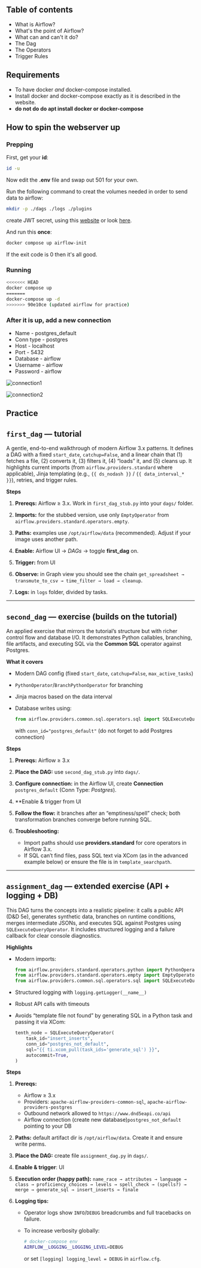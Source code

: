 ## Table of contents

* What is Airflow?
* What's the point of Airflow?
* What can and can't it do?
* The Dag
* The Operators
* Trigger Rules

## Requirements

* To have docker *and* docker-compose installed.
* Install docker and docker-compose exactly as it is described in the website.
* **do not do do apt install docker or docker-compose**

## How to spin the webserver up

### Prepping

First, get your **id**:
```sh
id -u
```

Now edit the **.env** file and swap out 501 for your own.

Run the following command to creat the volumes needed in order to send data to airflow:

```sh
mkdir -p ./dags ./logs ./plugins
```

create JWT secret, using this [website](https://jwtsecrets.com/)
or look [here](https://www.willhaley.com/blog/generate-jwt-with-bash/).

And run this **once**:
```sh
docker compose up airflow-init
```

If the exit code is 0 then it's all good.

### Running

```sh
<<<<<<< HEAD
docker compose up
=======
docker-compose up -d
>>>>>>> 90e10ce (updated airflow for practice)
```

### After it is up, add a new connection

* Name - postgres_default
* Conn type - postgres
* Host - localhost
* Port - 5432
* Database - airflow
* Username - airflow
* Password - airflow

![connection1](imgs/connection1.png)

![connection2](imgs/connection2.png)

## Practice

## `first_dag` — tutorial

A gentle, end-to-end walkthrough of modern Airflow 3.x patterns. It defines a DAG with a fixed `start_date`, `catchup=False`, and a linear chain that (1) fetches a file, (2) converts it, (3) filters it, (4) “loads” it, and (5) cleans up. It highlights current imports (from `airflow.providers.standard` where applicable), Jinja templating (e.g., `{{ ds_nodash }}` / `{{ data_interval_* }}`), retries, and trigger rules.

**Steps**

1. **Prereqs:** Airflow ≥ 3.x. Work in `first_dag_stub.py` into your `dags/` folder.
2. **Imports:** for the stubbed version, use only `EmptyOperator` from `airflow.providers.standard.operators.empty`.

3. **Paths:** examples use `/opt/airflow/data` (recommended). Adjust if your image uses another path.
4. **Enable:** Airflow UI → *DAGs* → toggle **first_dag** on.
5. **Trigger:** from UI
   
6. **Observe:** in Graph view you should see the chain
   `get_spreadsheet → transmute_to_csv → time_filter → load → cleanup`.

7. **Logs:** in ```logs``` folder, divided by tasks.

---

## `second_dag` — exercise (builds on the tutorial)

An applied exercise that mirrors the tutorial’s structure but with richer control flow and database I/O. It demonstrates Python callables, branching, file artifacts, and executing SQL via the **Common SQL** operator against Postgres.

**What it covers**

* Modern DAG config (fixed `start_date`, `catchup=False`, `max_active_tasks`)
* `PythonOperator`/`BranchPythonOperator` for branching
* Jinja macros based on the data interval
  
* Database writes using:

  ```python
  from airflow.providers.common.sql.operators.sql import SQLExecuteQueryOperator
  ```

  with `conn_id="postgres_default"` (do not forget to add Postgres connection)

**Steps**

1. **Prereqs:** Airflow ≥ 3.x

2. **Place the DAG:** use `second_dag_stub.py` into `dags/`.
3. **Configure connection:** in the Airflow UI, create **Connection** `postgres_default` (Conn Type: *Postgres*).
4. **Enable & trigger from UI
5. **Follow the flow:** it branches after an “emptiness/spell” check; both transformation branches converge before running SQL.
6. **Troubleshooting:**

   * Import paths should use **providers.standard** for core operators in Airflow 3.x.
   * If SQL can’t find files, pass SQL text via XCom (as in the advanced example below) or ensure the file is in `template_searchpath`.

---

## `assignment_dag` — extended exercise (API + logging + DB)

This DAG turns the concepts into a realistic pipeline: it calls a public API (D&D 5e), generates synthetic data, branches on runtime conditions, merges intermediate JSONs, and executes SQL against Postgres using `SQLExecuteQueryOperator`. It includes structured logging and a failure callback for clear console diagnostics.

**Highlights**

* Modern imports:

  ```python
  from airflow.providers.standard.operators.python import PythonOperator, BranchPythonOperator
  from airflow.providers.standard.operators.empty import EmptyOperator
  from airflow.providers.common.sql.operators.sql import SQLExecuteQueryOperator
  ```
* Structured logging with `logging.getLogger(__name__)`
* Robust API calls with timeouts
* Avoids “template file not found” by generating SQL in a Python task and passing it via XCom:

  ```python
  tenth_node = SQLExecuteQueryOperator(
      task_id="insert_inserts",
      conn_id="postgres_not_default",
      sql="{{ ti.xcom_pull(task_ids='generate_sql') }}",
      autocommit=True,
  )
  ```

**Steps**

1. **Prereqs:**

   * Airflow ≥ 3.x
   * Providers: `apache-airflow-providers-common-sql`, `apache-airflow-providers-postgres`
   * Outbound network allowed to `https://www.dnd5eapi.co/api`
   * Airflow connection (create new database)`postgres_not_default` pointing to your DB
2. **Paths:** default artifact dir is `/opt/airflow/data`. Create it and ensure write perms.
3. **Place the DAG:** create file `assignment_dag.py` in `dags/`.
4. **Enable & trigger**: UI
5. **Execution order (happy path):**
   `name_race → attributes → language → class → proficiency_choices → levels → spell_check → (spells?) → merge → generate_sql → insert_inserts → finale`
6. **Logging tips:**

   * Operator logs show `INFO`/`DEBUG` breadcrumbs and full tracebacks on failure.
   * To increase verbosity globally:

     ```bash
     # docker-compose env
     AIRFLOW__LOGGING__LOGGING_LEVEL=DEBUG
     ```

     or set `[logging] logging_level = DEBUG` in `airflow.cfg`.
